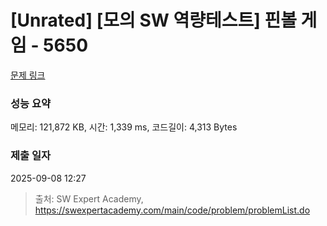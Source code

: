 # [Unrated] [모의 SW 역량테스트] 핀볼 게임 - 5650 

[문제 링크](https://swexpertacademy.com/main/code/problem/problemDetail.do?contestProbId=AWXRF8s6ezEDFAUo) 

### 성능 요약

메모리: 121,872 KB, 시간: 1,339 ms, 코드길이: 4,313 Bytes

### 제출 일자

2025-09-08 12:27



> 출처: SW Expert Academy, https://swexpertacademy.com/main/code/problem/problemList.do